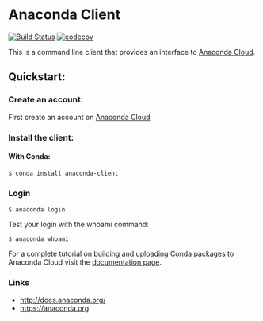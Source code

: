 Anaconda Client
==============

[![Build Status](https://travis-ci.org/Anaconda-Platform/anaconda-client.svg?branch=develop)](https://travis-ci.org/Anaconda-Platform/anaconda-client) [![codecov](https://codecov.io/gh/Anaconda-Platform/anaconda-client/branch/develop/graph/badge.svg)](https://codecov.io/gh/Anaconda-Platform/anaconda-client)


This is a command line client that provides an interface to [Anaconda Cloud](https://anaconda.org).

## Quickstart:

### Create an account:

First create an account on [Anaconda Cloud](https://anaconda.org)

### Install the client:

#### With Conda:

```
$ conda install anaconda-client
```

### Login

`$ anaconda login`

Test your login with the whoami command:

`$ anaconda whoami`

For a complete tutorial on building and uploading Conda packages to Anaconda Cloud visit the [documentation page](http://docs.anaconda.org/).


### Links

 * http://docs.anaconda.org/
 * https://anaconda.org
